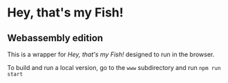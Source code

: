 # Hey, that's my Fish!
## Webassembly edition

This is a wrapper for *Hey, that's my Fish!* designed to run in the browser.

To build and run a local version, go to the `www` subdirectory and run `npm run start`